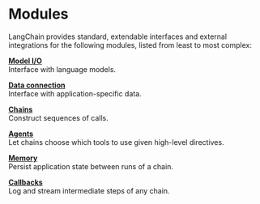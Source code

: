 # Modules

LangChain provides standard, extendable interfaces and external integrations for
the following modules, listed from least to most complex:

**[Model I/O](/modules/model_io/models/models.md)**  
Interface with language models.

**[Data connection]()**  
Interface with application-specific data.

**[Chains]()**  
Construct sequences of calls.

**[Agents]()**  
Let chains choose which tools to use given high-level directives.

**[Memory]()**  
Persist application state between runs of a chain.

**[Callbacks]()**  
Log and stream intermediate steps of any chain.
